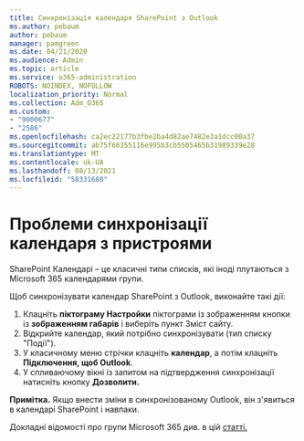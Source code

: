 ```yaml
---
title: Синхронізація календаря SharePoint з Outlook
ms.author: pebaum
author: pebaum
manager: pamgreen
ms.date: 04/21/2020
ms.audience: Admin
ms.topic: article
ms.service: o365-administration
ROBOTS: NOINDEX, NOFOLLOW
localization_priority: Normal
ms.collection: Adm_O365
ms.custom:
- "9000677"
- "2586"
ms.openlocfilehash: ca2ec22177b3fbe2ba4d82ae7482e3a1dcc00a37
ms.sourcegitcommit: ab75f66355116e995b3cb5505465b31989339e28
ms.translationtype: MT
ms.contentlocale: uk-UA
ms.lasthandoff: 08/13/2021
ms.locfileid: "58331680"
---
```

# <a name="issues-synchronizing-your-calendar-to-devices"></a>Проблеми синхронізації календаря з пристроями

SharePoint Календарі – це класичні типи списків, які іноді плутаються з Microsoft 365 календарями групи.

Щоб синхронізувати календар SharePoint з Outlook, виконайте такі дії:

1. Клацніть **піктограму Настройки** піктограми із зображенням кнопки із **зображенням габарів** і виберіть пункт Зміст сайту.
2. Відкрийте календар, який потрібно синхронізувати (тип списку "Події").
3. У класичному меню стрічки клацніть **календар**, а потім клацніть **Підключення, щоб Outlook**.
4. У спливаючому вікні із запитом на підтвердження синхронізації натисніть кнопку **Дозволити.**

**Примітка.** Якщо внести зміни в синхронізованому Outlook, він з'явиться в календарі SharePoint і навпаки.

Докладні відомості про групи Microsoft 365 див. в цій [статті.](https://support.office.com/article/Learn-about-Office-365-groups-b565caa1-5c40-40ef-9915-60fdb2d97fa2)
